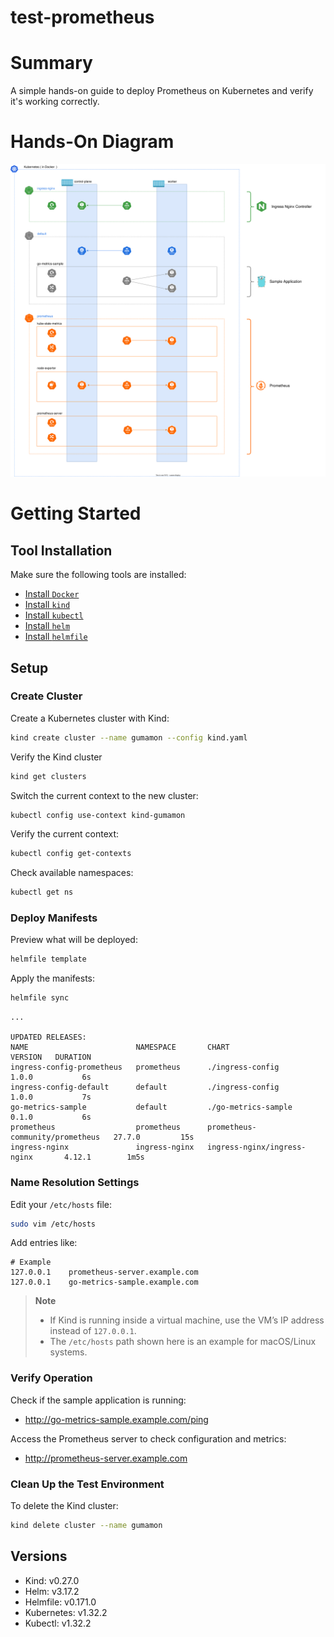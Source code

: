 # test-prometheus

# Summary  
A simple hands-on guide to deploy Prometheus on Kubernetes and verify it's working correctly.

# Hands-On Diagram
![Hands-On Diagram](./docs/hands-on-diagram.drawio.svg)

# Getting Started
## Tool Installation  
Make sure the following tools are installed:

- [Install `Docker`](https://docs.docker.com/engine/install/)
- [Install `kind`](https://kind.sigs.k8s.io/docs/user/quick-start/#installation)  
- [Install `kubectl`](https://kubernetes.io/docs/tasks/tools/install-kubectl/)  
- [Install `helm`](https://helm.sh/docs/intro/install/)  
- [Install `helmfile`](https://github.com/helmfile/helmfile)

## Setup

### Create Cluster  
Create a Kubernetes cluster with Kind:
```bash
kind create cluster --name gumamon --config kind.yaml
```

Verify the Kind cluster
```bash
kind get clusters
```

Switch the current context to the new cluster:
```bash
kubectl config use-context kind-gumamon
```

Verify the current context:
```bash
kubectl config get-contexts
```

Check available namespaces:
```bash
kubectl get ns
```

### Deploy Manifests  
Preview what will be deployed:
```bash
helmfile template
```

Apply the manifests:
```bash
helmfile sync
```
```
...

UPDATED RELEASES:
NAME                        NAMESPACE       CHART                             VERSION   DURATION
ingress-config-prometheus   prometheus      ./ingress-config                  1.0.0           6s
ingress-config-default      default         ./ingress-config                  1.0.0           7s
go-metrics-sample           default         ./go-metrics-sample               0.1.0           6s
prometheus                  prometheus      prometheus-community/prometheus   27.7.0         15s
ingress-nginx               ingress-nginx   ingress-nginx/ingress-nginx       4.12.1        1m5s
```

### Name Resolution Settings  
Edit your `/etc/hosts` file:
```bash
sudo vim /etc/hosts
```

Add entries like:
```
# Example
127.0.0.1    prometheus-server.example.com
127.0.0.1    go-metrics-sample.example.com
```

> **Note**  
> - If Kind is running inside a virtual machine, use the VM’s IP address instead of `127.0.0.1`.  
> - The `/etc/hosts` path shown here is an example for macOS/Linux systems.

### Verify Operation  
Check if the sample application is running:  
- http://go-metrics-sample.example.com/ping

Access the Prometheus server to check configuration and metrics:  
- http://prometheus-server.example.com

### Clean Up the Test Environment  
To delete the Kind cluster:  
```bash
kind delete cluster --name gumamon
```

## Versions  
- Kind: v0.27.0  
- Helm: v3.17.2  
- Helmfile: v0.171.0  
- Kubernetes: v1.32.2  
- Kubectl: v1.32.2
